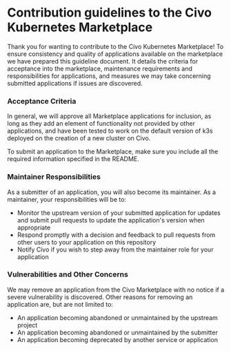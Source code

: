 # Contribution guidelines to the Civo Kubernetes Marketplace

Thank you for wanting to contribute to the Civo Kubernetes Marketplace! To ensure consistency and quality of applications available on the marketplace we have prepared this guideline document. It details the criteria for acceptance into the marketplace, maintenance requirements and responsibilities for applications, and measures we may take concerning submitted applications if issues are discovered.

### Acceptance Criteria

In general, we will approve all Marketplace applications for inclusion, as long as they add an element of functionality not provided by other applications, and have been tested to work on the default version of k3s deployed on the creation of a new cluster on Civo.

To submit an application to the Marketplace, make sure you include all the required information specified in the README.

### Maintainer Responsibilities

As a submitter of an application, you will also become its maintainer. As a maintainer, your responsibilities will be to:
- Monitor the upstream version of your submitted application for updates and submit pull requests to update the application's version when appropriate
- Respond promptly with a decision and feedback to pull requests from other users to your application on this repository
- Notify Civo if you wish to step away from the maintainer role for your application

### Vulnerabilities and Other Concerns

We may remove an application from the Civo Marketplace with no notice if a severe vulnerability is discovered. Other reasons for removing an application are, but are not limited to:
- An application becoming abandoned or unmaintained by the upstream project
- An application becoming abandoned or unmaintained by the submitter
- An application becoming deprecated by another service or application